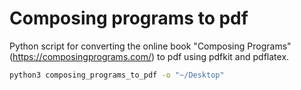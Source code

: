 # Composing programs to pdf

Python script for converting the online book "Composing Programs" (https://composingprograms.com/) to pdf using pdfkit and pdflatex.

```bash
python3 composing_programs_to_pdf -o "~/Desktop"
```